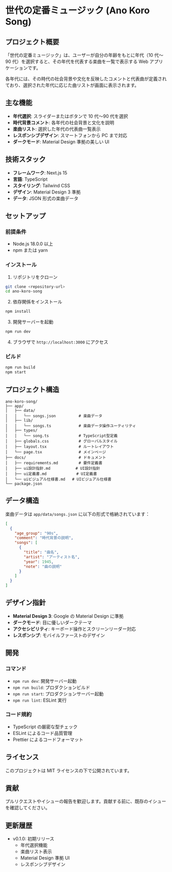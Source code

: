 # 世代の定番ミュージック (Ano Koro Song)

## プロジェクト概要

「世代の定番ミュージック」は、ユーザーが自分の年齢をもとに年代（10 代〜90 代）を選択すると、その年代を代表する楽曲を一覧で表示する Web アプリケーションです。

各年代には、その時代の社会背景や文化を反映したコメントと代表曲が定義されており、選択された年代に応じた曲リストが画面に表示されます。

## 主な機能

- **年代選択**: スライダーまたはボタンで 10 代〜90 代を選択
- **時代背景コメント**: 各年代の社会背景と文化を説明
- **楽曲リスト**: 選択した年代の代表曲一覧表示
- **レスポンシブデザイン**: スマートフォンから PC まで対応
- **ダークモード**: Material Design 準拠の美しい UI

## 技術スタック

- **フレームワーク**: Next.js 15
- **言語**: TypeScript
- **スタイリング**: Tailwind CSS
- **デザイン**: Material Design 3 準拠
- **データ**: JSON 形式の楽曲データ

## セットアップ

### 前提条件

- Node.js 18.0.0 以上
- npm または yarn

### インストール

1. リポジトリをクローン

```bash
git clone <repository-url>
cd ano-koro-song
```

2. 依存関係をインストール

```bash
npm install
```

3. 開発サーバーを起動

```bash
npm run dev
```

4. ブラウザで `http://localhost:3000` にアクセス

### ビルド

```bash
npm run build
npm start
```

## プロジェクト構造

```
ano-koro-song/
├── app/
│   ├── data/
│   │   └── songs.json          # 楽曲データ
│   ├── lib/
│   │   └── songs.ts            # 楽曲データ操作ユーティリティ
│   ├── types/
│   │   └── song.ts             # TypeScript型定義
│   ├── globals.css             # グローバルスタイル
│   ├── layout.tsx              # ルートレイアウト
│   └── page.tsx                # メインページ
├── docs/                       # ドキュメント
│   ├── requirements.md         # 要件定義書
│   ├── ui設計指針.md           # UI設計指針
│   ├── ui定義書.md             # UI定義書
│   └── uiビジュアル仕様書.md   # UIビジュアル仕様書
└── package.json
```

## データ構造

楽曲データは `app/data/songs.json` に以下の形式で格納されています：

```json
[
  {
    "age_group": "90s",
    "comment": "時代背景の説明",
    "songs": [
      {
        "title": "曲名",
        "artist": "アーティスト名",
        "year": 1945,
        "note": "曲の説明"
      }
    ]
  }
]
```

## デザイン指針

- **Material Design 3**: Google の Material Design に準拠
- **ダークモード**: 目に優しいダークテーマ
- **アクセシビリティ**: キーボード操作とスクリーンリーダー対応
- **レスポンシブ**: モバイルファーストのデザイン

## 開発

### コマンド

- `npm run dev`: 開発サーバー起動
- `npm run build`: プロダクションビルド
- `npm run start`: プロダクションサーバー起動
- `npm run lint`: ESLint 実行

### コード規約

- TypeScript の厳密な型チェック
- ESLint によるコード品質管理
- Prettier によるコードフォーマット

## ライセンス

このプロジェクトは MIT ライセンスの下で公開されています。

## 貢献

プルリクエストやイシューの報告を歓迎します。貢献する前に、既存のイシューを確認してください。

## 更新履歴

- v0.1.0: 初期リリース
  - 年代選択機能
  - 楽曲リスト表示
  - Material Design 準拠 UI
  - レスポンシブデザイン

